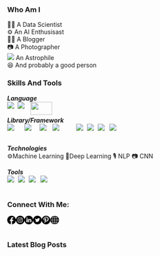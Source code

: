 ### **Who Am I**
🐱‍💻 A Data Scientist <br>
⚙️ An AI Enthusisast  <br>
✍🏻 A Blogger <br>
📷 A Photographer <br>
<img src='https://bit.ly/2YaDLiS' width='20px'> An Astrophile <br>
😆 And probably a good person

### **Skills And Tools**

_**Language**_ <br>
<img align='left' src='https://bit.ly/3EYyjjH' width=24> 
<img align='left' src='https://bit.ly/3ogq5xA' width=30>
<img align='left' src='https://bit.ly/39IfT8q' width=50 height=30><br>
<br>_**Library/Framework**_ <br>
<img align='left' src='https://bit.ly/3ie6Dh2' width=40>
<img align='left' src='https://bit.ly/3EVSDCp' width=35> 
<img align='left' src='https://bit.ly/2ZFwHLJ' width=30> 
<img align='left' src='https://bit.ly/3kMMJvl' width=55>
<img align='left' src='https://bit.ly/3F9aki6' width=25>
<img align='left' src='https://bit.ly/3kL8snh' width=25>
<img align='left' src='https://bit.ly/3ASwO4f' width=27> 
<img align='left' src='https://bit.ly/3AK11Cu' width=27> <br>

<br>_**Technologies**_ <br>
⚙️Machine Learning 🤖Deep Learning 🎙️ NLP 📷 CNN

 _**Tools**_ <br>
<img align='left' src='https://bit.ly/3AQytHp' width=25>
<img align='left' src='https://bit.ly/3zNS6i0' width=25>
<img align='left' src='https://bit.ly/3m36kqI' width=27>
<img align='left' src='https://bit.ly/3APQs0S' width=35> <br>
<br>

### **Connect With Me**:

[<img align='left' alt='facebook' src="images\facebook-circular-logo.png" width=20>][facebook]
[<img align='left' alt='instagram' src="images\instagram.png" width=20>][insta]
[<img align='left' alt='linkedin' src="images\linkedin.png" width=20>][linkedin]
[<img align='left' alt='twitter' src="images\twitter.png" width=20>][twitter]
[<img align='left' alt='pinterest' src="images\pinterest-social-logo.png" width=20>][pinterest]
[<img align='left' alt='website' src="images\global.png" width=20>][website] <br>
<br>

### **Latest Blog Posts**




<!-- Defination -->
[facebook]: https://www.facebook.com/buggyprogrammers/
[insta]: https://www.instagram.com/buggyprogrammers/
[twitter]: https://twitter.com/buggyprogrammer/
[pinterest]: https://in.pinterest.com/buggyprogrammer/
[linkedin]: https://www.linkedin.com/in/aman-kumar404/
[website]: https://www.buggyprogrammer.com/